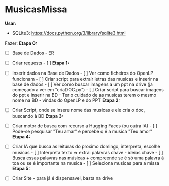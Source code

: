 # MusicasMissa

**Usar:**
- SQLite3: https://docs.python.org/3/library/sqlite3.html

Fazer:
**Etapa 0:**
- [ ] Base de Dados - ER
- [ ] Criar requests
      - [ ]
**Etapa 1:** 
- [ ] Inserir dados na Base de Dados
      - [ ] Ver como ficheiros do OpenLP funcionam
      - [ ] Criar script para extrair letras das musicas e inserir na base de dados
      - [ ] Ver como buscar imagens a um ppt na drive (ja começado a ver em "criaDOC.py")
      - [ ] Criar script para buscar imagens do ppt e inserir na BD
      - Ter o cuidado de as musicas terem o mesmo nome na BD - vindas do OpenLP e do PPT 
**Etapa 2:**
- [ ] Criar Script, onde se insere nome das musicas e ele cria o doc, buscando à BD
**Etapa 3:**
- [ ] Criar motor de busca com recurso a Hugging Faces (ou outra IA)
      - [ ] Pode-se pesquisar "Teu amar" e percebe q é a musica "Teu amor"
**Etapa 4:**
- [ ] Criar IA que busca as leituras do proximo domingo, interpreta, escolhe musicas
      - [ ] Interpreta texto => extrai palavras chave - ideias chave
      - [ ] Busca essas palavras nas músicas + compreende se é só uma palavra à toa ou se é importante na musica
      - [ ] Seleciona musicas para a missa  
**Etapa 5:**
- [ ] Criar Site - para já é dispensavel, basta na drive
      
